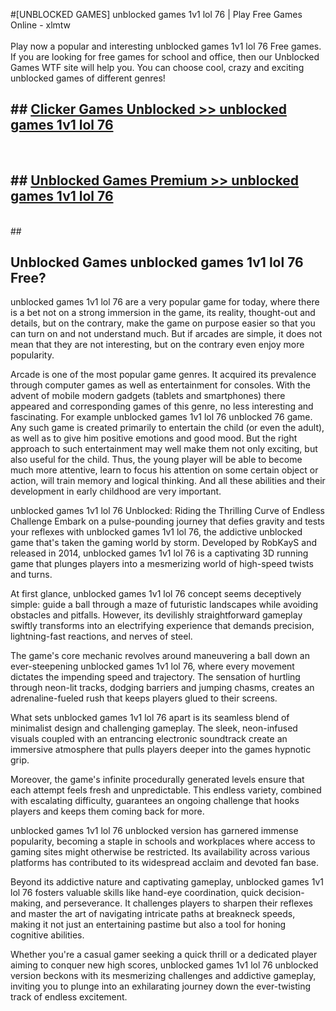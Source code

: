 #[UNBLOCKED GAMES] unblocked games 1v1 lol 76 | Play Free Games Online - xlmtw <br>
<br>
Play now a popular and interesting unblocked games 1v1 lol 76 Free games. If you are looking for free games for school and office, then our Unblocked Games WTF site will help you. You can choose cool, crazy and exciting unblocked games of different genres!


## ##  [Clicker Games Unblocked >> unblocked games 1v1 lol 76](http://freeplayer.one?title=unblocked_games_1v1_lol_76&ref=22)
  <br>

##  ## [Unblocked Games Premium >> unblocked games 1v1 lol 76](http://freeplayer.one?title=unblocked_games_1v1_lol_76&ref=22)
  <br>
  ##



## Unblocked Games unblocked games 1v1 lol 76 Free?

unblocked games 1v1 lol 76 are a very popular game for today, where there is a bet not on a strong immersion in the game, its reality, thought-out and details, but on the contrary, make the game on purpose easier so that you can turn on and not understand much. But if arcades are simple, it does not mean that they are not interesting, but on the contrary even enjoy more popularity.

Arcade is one of the most popular game genres. It acquired its prevalence through computer games as well as entertainment for consoles. With the advent of mobile modern gadgets (tablets and smartphones) there appeared and corresponding games of this genre, no less interesting and fascinating. For example unblocked games 1v1 lol 76 unblocked 76 game. Any such game is created primarily to entertain the child (or even the adult), as well as to give him positive emotions and good mood. But the right approach to such entertainment may well make them not only exciting, but also useful for the child. Thus, the young player will be able to become much more attentive, learn to focus his attention on some certain object or action, will train memory and logical thinking. And all these abilities and their development in early childhood are very important.

unblocked games 1v1 lol 76 Unblocked: Riding the Thrilling Curve of Endless Challenge
Embark on a pulse-pounding journey that defies gravity and tests your reflexes with unblocked games 1v1 lol 76, the addictive unblocked game that's taken the gaming world by storm. Developed by RobKayS and released in 2014, unblocked games 1v1 lol 76 is a captivating 3D running game that plunges players into a mesmerizing world of high-speed twists and turns.

At first glance, unblocked games 1v1 lol 76 concept seems deceptively simple: guide a ball through a maze of futuristic landscapes while avoiding obstacles and pitfalls. However, its devilishly straightforward gameplay swiftly transforms into an electrifying experience that demands precision, lightning-fast reactions, and nerves of steel.

The game's core mechanic revolves around maneuvering a ball down an ever-steepening unblocked games 1v1 lol 76, where every movement dictates the impending speed and trajectory. The sensation of hurtling through neon-lit tracks, dodging barriers and jumping chasms, creates an adrenaline-fueled rush that keeps players glued to their screens.

What sets unblocked games 1v1 lol 76 apart is its seamless blend of minimalist design and challenging gameplay. The sleek, neon-infused visuals coupled with an entrancing electronic soundtrack create an immersive atmosphere that pulls players deeper into the games hypnotic grip.

Moreover, the game's infinite procedurally generated levels ensure that each attempt feels fresh and unpredictable. This endless variety, combined with escalating difficulty, guarantees an ongoing challenge that hooks players and keeps them coming back for more.

unblocked games 1v1 lol 76 unblocked version has garnered immense popularity, becoming a staple in schools and workplaces where access to gaming sites might otherwise be restricted. Its availability across various platforms has contributed to its widespread acclaim and devoted fan base.

Beyond its addictive nature and captivating gameplay, unblocked games 1v1 lol 76 fosters valuable skills like hand-eye coordination, quick decision-making, and perseverance. It challenges players to sharpen their reflexes and master the art of navigating intricate paths at breakneck speeds, making it not just an entertaining pastime but also a tool for honing cognitive abilities.

Whether you're a casual gamer seeking a quick thrill or a dedicated player aiming to conquer new high scores, unblocked games 1v1 lol 76 unblocked version beckons with its mesmerizing challenges and addictive gameplay, inviting you to plunge into an exhilarating journey down the ever-twisting track of endless excitement.
